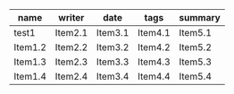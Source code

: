 | name    | writer  | date    | tags    | summary |
| ------- | ------- | ------- | ------- | ------- |
| test1   | Item2.1 | Item3.1 | Item4.1 | Item5.1 |
| Item1.2 | Item2.2 | Item3.2 | Item4.2 | Item5.2 |
| Item1.3 | Item2.3 | Item3.3 | Item4.3 | Item5.3 |
| Item1.4 | Item2.4 | Item3.4 | Item4.4 | Item5.4 |

